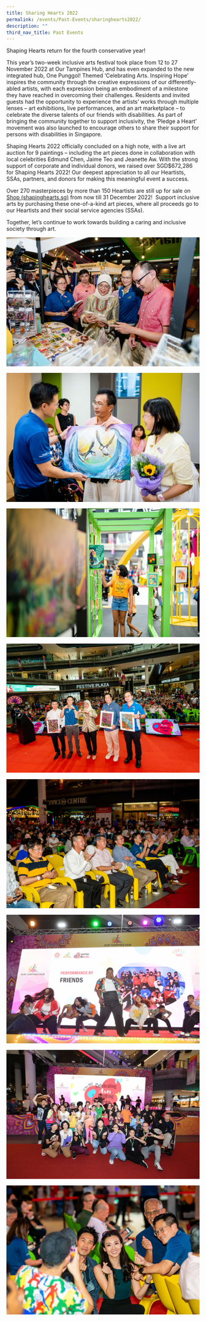 ```yaml
---
title: Sharing Hearts 2022
permalink: /events/Past-Events/sharinghearts2022/
description: ""
third_nav_title: Past Events
---
```

Shaping Hearts return for the fourth conservative year! 

This year’s two-week inclusive arts festival took place from 12 to 27 November 2022 at Our Tampines Hub, and has even expanded to the new integrated hub, One Punggol! Themed ‘Celebrating Arts. Inspiring Hope’ inspires the community through the creative expressions of our differently-abled artists, with each expression being an embodiment of a milestone they have reached in overcoming their challenges. Residents and invited guests had the opportunity to experience the artists’ works through multiple lenses – art exhibitions, live performances, and an art marketplace – to celebrate the diverse talents of our friends with disabilities. As part of bringing the community together to support inclusivity, the ‘Pledge a Heart’ movement was also launched to encourage others to share their support for persons with disabilities in Singapore.

Shaping Hearts 2022 officially concluded on a high note, with a live art auction for 9 paintings – including the art pieces done in collaboration with local celebrities Edmund Chen, Jaime Teo and Jeanette Aw. With the strong support of corporate and individual donors, we raised over SGD$672,286 for Shaping Hearts 2022! Our deepest appreciation to all our Heartists, SSAs, partners, and donors for making this meaningful event a success.

Over 270 masterpieces by more than 150 Heartists are still up for sale on [Shop (shapinghearts.sg)](https://shop.shapinghearts.sg/shop) from now till 31 December 2022!  Support inclusive arts by purchasing these one-of-a-kind art pieces, where all proceeds go to our Heartists and their social service agencies (SSAs).

Together, let’s continue to work towards building a caring and inclusive society through art.

![](/images/Events/Past%20Events/Shaping%20Hearts%202022/008.jpg)

![](/images/Events/Past%20Events/Shaping%20Hearts%202022/002.jpg)

![](/images/Events/Past%20Events/Shaping%20Hearts%202022/011.jpg)

![](/images/Events/Past%20Events/Shaping%20Hearts%202022/012.jpg)

![](/images/Events/Past%20Events/Shaping%20Hearts%202022/013.jpg)

![](/images/Events/Past%20Events/Shaping%20Hearts%202022/005.jpg)

![](/images/Events/Past%20Events/Shaping%20Hearts%202022/006.jpg)

![](/images/Events/Past%20Events/Shaping%20Hearts%202022/014.jpg)